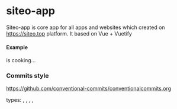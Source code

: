 # siteo-app
Siteo-app is core app for all apps and  websites which created on https://siteo.top platform. It based on Vue + Vuetify

#### Example
is cooking...


### Commits style
https://github.com/conventional-commits/conventionalcommits.org

types: <refactor>, <fix>, <chore>, <feat>, <docs>
